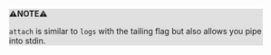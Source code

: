 <div style="margin:2em; background-color: #e0e0e0;">

<strong>⚠️NOTE️️️⚠️</strong>

`attach` is similar to `logs` with the tailing flag but also allows you pipe into stdin.
</div>


